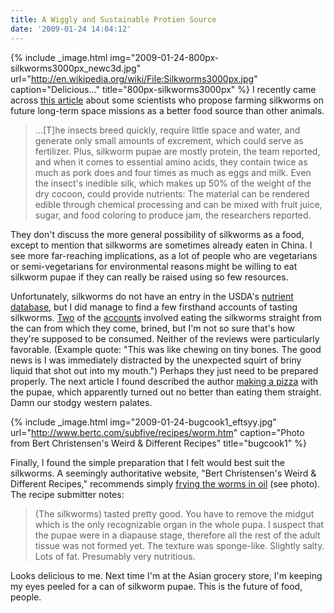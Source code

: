 ```yaml
---
title: A Wiggly and Sustainable Protien Source
date: '2009-01-24 14:04:12'
---
```



{% include _image.html img="2009-01-24-800px-silkworms3000px_newc3d.jpg" url="http://en.wikipedia.org/wiki/File:Silkworms3000px.jpg" caption="Delicious..." title="800px-silkworms3000px"  %}
I recently came across [this article](http://sciencenow.sciencemag.org/cgi/content/full/2009/113/2) about some scientists who propose farming silkworms on future long-term space missions as a better food source than other animals.

> ...[T]he insects breed quickly, require little space and water, and generate only small amounts of excrement, which could serve as fertilizer. Plus, silkworm pupae are mostly protein, the team reported, and when it comes to essential amino acids, they contain twice as much as pork does and four times as much as eggs and milk. Even the insect's inedible silk, which makes up 50% of the weight of the dry cocoon, could provide nutrients: The material can be rendered edible through chemical processing and can be mixed with fruit juice, sugar, and food coloring to produce jam, the researchers reported.

They don't discuss the more general possibility of silkworms as a food, except to mention that silkworms are sometimes already eaten in China. I see more far-reaching implications, as a lot of people who are vegetarians or semi-vegetarians for environmental reasons might be willing to eat silkworm pupae if they can really be raised using so few resources.

Unfortunately, silkworms do not have an entry in the USDA's [nutrient database](http://www.nal.usda.gov/fnic/foodcomp/search/), but I did manage to find a few firsthand accounts of tasting silkworms. [Two](http://www.thesneeze.com/mt-archives/000398.php) of the [accounts](http://www.riverfronttimes.com/2008-01-23/restaurants/keep-it-down/) involved eating the silkworms straight from the can from which they come, brined, but I'm not so sure that's how they're supposed to be consumed. Neither of the reviews were particularly favorable. (Example quote: "This was like chewing on tiny bones. The good news is I was immediately distracted by the unexpected squirt of briny liquid that shot out into my mouth.") Perhaps they just need to be prepared properly. The next article I found described the author [making a pizza](http://www.blogjam.com/2007/06/28/silkworm-pupa-pizza/) with the pupae, which apparently turned out no better than eating them straight. Damn our stodgy western palates.

{% include _image.html img="2009-01-24-bugcook1_eftsyy.jpg" url="http://www.bertc.com/subfive/recipes/worm.htm" caption="Photo from Bert Christensen's Weird & Different Recipes" title="bugcook1"  %}

Finally, I found the simple preparation that I felt would best suit the silkworms. A seemingly authoritative website, "Bert Christensen's Weird & Different Recipes," recommends simply [frying the worms in oil](http://www.bertc.com/subfive/recipes/worm.htm) (see photo). The recipe submitter notes:

> (The silkworms) tasted pretty good. You have to remove the midgut which is the only recognizable organ in the whole pupa. I suspect that the pupae were in a diapause stage, therefore all the rest of the adult tissue was not formed yet. The texture was sponge-like. Slightly salty. Lots of fat. Presumably very nutritious.

Looks delicious to me. Next time I'm at the Asian grocery store, I'm keeping my eyes peeled for a can of silkworm pupae. This is the future of food, people.


